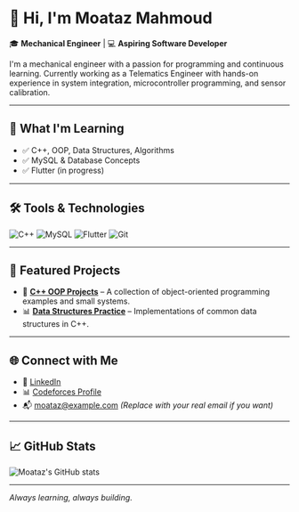 # 👋 Hi, I'm Moataz Mahmoud

🎓 **Mechanical Engineer** | 💻 **Aspiring Software Developer**

I'm a mechanical engineer with a passion for programming and continuous learning. Currently working as a Telematics Engineer with hands-on experience in system integration, microcontroller programming, and sensor calibration.

---

## 🚀 What I'm Learning

- ✅ C++, OOP, Data Structures, Algorithms
- ✅ MySQL & Database Concepts
- ✅ Flutter (in progress)

---

## 🛠️ Tools & Technologies

![C++](https://img.shields.io/badge/-C++-00599C?style=flat&logo=c%2b%2b&logoColor=white)
![MySQL](https://img.shields.io/badge/-MySQL-4479A1?style=flat&logo=mysql&logoColor=white)
![Flutter](https://img.shields.io/badge/-Flutter-02569B?style=flat&logo=flutter&logoColor=white)
![Git](https://img.shields.io/badge/-Git-F05032?style=flat&logo=git&logoColor=white)

---

## 📂 Featured Projects

- 🔧 **[C++ OOP Projects](https://github.com/MoatazMahmoud)** – A collection of object-oriented programming examples and small systems.
- 📊 **[Data Structures Practice](https://github.com/MoatazMahmoud)** – Implementations of common data structures in C++.

---

## 🌐 Connect with Me

- 💼 [LinkedIn](https://www.linkedin.com/in/moatazmahmoud)
- 📊 [Codeforces Profile](https://codeforces.com/profile/MoatazMahmoud)
- 📬 moataz@example.com *(Replace with your real email if you want)*

---

## 📈 GitHub Stats

![Moataz's GitHub stats](https://github-readme-stats.vercel.app/api?username=MoatazMahmoud&show_icons=true&theme=default)

---

_Always learning, always building._

